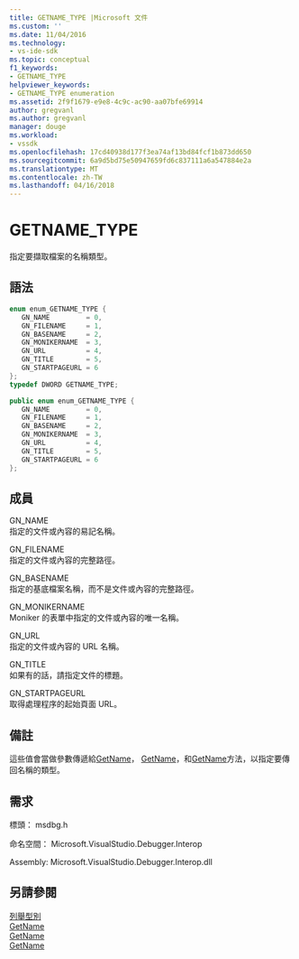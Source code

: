 ```yaml
---
title: GETNAME_TYPE |Microsoft 文件
ms.custom: ''
ms.date: 11/04/2016
ms.technology:
- vs-ide-sdk
ms.topic: conceptual
f1_keywords:
- GETNAME_TYPE
helpviewer_keywords:
- GETNAME_TYPE enumeration
ms.assetid: 2f9f1679-e9e8-4c9c-ac90-aa07bfe69914
author: gregvanl
ms.author: gregvanl
manager: douge
ms.workload:
- vssdk
ms.openlocfilehash: 17cd40938d177f3ea74af13bd84fcf1b873dd650
ms.sourcegitcommit: 6a9d5bd75e50947659fd6c837111a6a547884e2a
ms.translationtype: MT
ms.contentlocale: zh-TW
ms.lasthandoff: 04/16/2018
---
```

# <a name="getnametype"></a>GETNAME_TYPE
指定要擷取檔案的名稱類型。  
  
## <a name="syntax"></a>語法  
  
```cpp  
enum enum_GETNAME_TYPE {   
   GN_NAME         = 0,  
   GN_FILENAME     = 1,  
   GN_BASENAME     = 2,  
   GN_MONIKERNAME  = 3,  
   GN_URL          = 4,  
   GN_TITLE        = 5,  
   GN_STARTPAGEURL = 6  
};  
typedef DWORD GETNAME_TYPE;  
```  
  
```csharp  
public enum enum_GETNAME_TYPE {   
   GN_NAME         = 0,  
   GN_FILENAME     = 1,  
   GN_BASENAME     = 2,  
   GN_MONIKERNAME  = 3,  
   GN_URL          = 4,  
   GN_TITLE        = 5,  
   GN_STARTPAGEURL = 6  
};  
```  
  
## <a name="members"></a>成員  
 GN_NAME  
 指定的文件或內容的易記名稱。  
  
 GN_FILENAME  
 指定的文件或內容的完整路徑。  
  
 GN_BASENAME  
 指定的基底檔案名稱，而不是文件或內容的完整路徑。  
  
 GN_MONIKERNAME  
 Moniker 的表單中指定的文件或內容的唯一名稱。  
  
 GN_URL  
 指定的文件或內容的 URL 名稱。  
  
 GN_TITLE  
 如果有的話，請指定文件的標題。  
  
 GN_STARTPAGEURL  
 取得處理程序的起始頁面 URL。  
  
## <a name="remarks"></a>備註  
 這些值會當做參數傳遞給[GetName](../../../extensibility/debugger/reference/idebugdocument2-getname.md)， [GetName](../../../extensibility/debugger/reference/idebugdocumentcontext2-getname.md)，和[GetName](../../../extensibility/debugger/reference/idebugprocess2-getname.md)方法，以指定要傳回名稱的類型。  
  
## <a name="requirements"></a>需求  
 標頭： msdbg.h  
  
 命名空間： Microsoft.VisualStudio.Debugger.Interop  
  
 Assembly: Microsoft.VisualStudio.Debugger.Interop.dll  
  
## <a name="see-also"></a>另請參閱  
 [列舉型別](../../../extensibility/debugger/reference/enumerations-visual-studio-debugging.md)   
 [GetName](../../../extensibility/debugger/reference/idebugdocument2-getname.md)   
 [GetName](../../../extensibility/debugger/reference/idebugdocumentcontext2-getname.md)   
 [GetName](../../../extensibility/debugger/reference/idebugprocess2-getname.md)